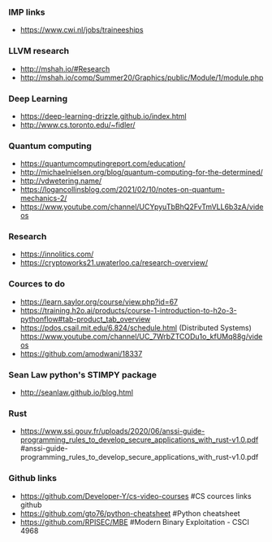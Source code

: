 ### IMP links
- https://www.cwi.nl/jobs/traineeships

### LLVM research
- http://mshah.io/#Research
- http://mshah.io/comp/Summer20/Graphics/public/Module/1/module.php

### Deep Learning
- https://deep-learning-drizzle.github.io/index.html
- http://www.cs.toronto.edu/~fidler/


### Quantum computing
- https://quantumcomputingreport.com/education/
- http://michaelnielsen.org/blog/quantum-computing-for-the-determined/
- http://vdwetering.name/
- https://logancollinsblog.com/2021/02/10/notes-on-quantum-mechanics-2/
- https://www.youtube.com/channel/UCYpyuTbBhQ2FvTmVLL6b3zA/videos

 
### Research

- https://innolitics.com/
- https://cryptoworks21.uwaterloo.ca/research-overview/

### Cources to do
- https://learn.saylor.org/course/view.php?id=67
- https://training.h2o.ai/products/course-1-introduction-to-h2o-3-pythonflow#tab-product_tab_overview
- https://pdos.csail.mit.edu/6.824/schedule.html  (Distributed Systems) https://www.youtube.com/channel/UC_7WrbZTCODu1o_kfUMq88g/videos
- https://github.com/amodwani/18337


### Sean Law python's STIMPY package
- http://seanlaw.github.io/blog.html

### Rust
- https://www.ssi.gouv.fr/uploads/2020/06/anssi-guide-programming_rules_to_develop_secure_applications_with_rust-v1.0.pdf        #anssi-guide-programming_rules_to_develop_secure_applications_with_rust-v1.0.pdf

### Github links
- https://github.com/Developer-Y/cs-video-courses    #CS cources links github
- https://github.com/gto76/python-cheatsheet         #Python cheatsheet
- https://github.com/RPISEC/MBE                      #Modern Binary Exploitation - CSCI 4968

